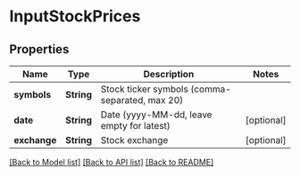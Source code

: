 # InputStockPrices

## Properties
Name | Type | Description | Notes
------------ | ------------- | ------------- | -------------
**symbols** | **String** | Stock ticker symbols (comma-separated, max 20) | 
**date** | **String** | Date (yyyy-MM-dd, leave empty for latest) | [optional] 
**exchange** | **String** | Stock exchange | [optional] 

[[Back to Model list]](../README.md#documentation-for-models) [[Back to API list]](../README.md#documentation-for-api-endpoints) [[Back to README]](../README.md)



